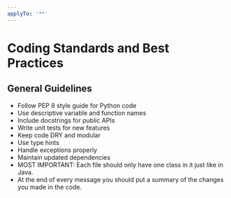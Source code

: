 ```yaml
---
applyTo: '**'
---
```

# Coding Standards and Best Practices

## General Guidelines
- Follow PEP 8 style guide for Python code
- Use descriptive variable and function names
- Include docstrings for public APIs
- Write unit tests for new features
- Keep code DRY and modular
- Use type hints
- Handle exceptions properly
- Maintain updated dependencies
- MOST IMPORTANT: Each file should only have one class in it just like in Java.
- At the end of every message you should put a summary of the changes you made in the code.